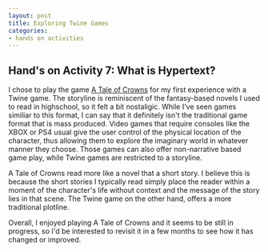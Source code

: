 ```yaml
---
layout: post
title: Exploring Twine Games
categories:
- hands on activities
---
```


## Hand's on Activity 7: What is Hypertext?

I chose to play the game [A Tale of Crowns](https://cherrycrown.itch.io/a-tale-of-crowns) for my first experience with a Twine game. The storyline is reminiscent of the fantasy-based novels I used to read in highschool, so it felt a bit nostaligic. While I've seen games similiar to this format, I can say that it definitely isn't the traditional game format that is mass produced. Video games that require consoles like the XBOX or PS4 usual give the user control of the physical location of the character, thus allowing them to explore the imaginary world in whatever manner they choose. Those games can also offer non-narrative based game play, while Twine games are restricted to a storyline. 

A Tale of Crowns read more like a novel that a short story. I believe this is because the short stories I typically read simply place the reader within a moment of the character's life without context and the message of the story lies in that scene. The Twine game on the other hand, offers a more traditional plotline. 

Overall, I enjoyed playing A Tale of Crowns and it seems to be still in progress, so I'd be interested to revisit it in a few months to see how it has changed or improved. 
